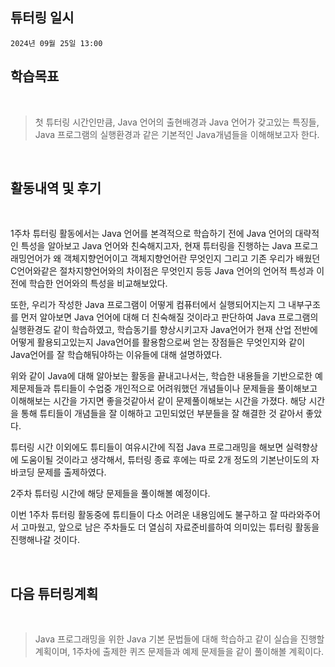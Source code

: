 ## 튜터링 일시

`2024년 09월 25일 13:00`


## 학습목표

<br>

> 첫 튜터링 시간인만큼, Java 언어의 출현배경과 Java 언어가 갖고있는 특징들, Java 프로그램의 실행환경과 같은 기본적인 Java개념들을 이해해보고자 한다.  

 <br>

## 활동내역 및 후기  

<br>

1주차 튜터링 활동에서는 Java 언어를 본격적으로 학습하기 전에  Java 언어의 대략적인 특성을 알아보고 Java 언어와 친숙해지고자, 현재 튜터링을 진행하는 Java 프로그래밍언어가 왜 객체지향언어이고 객체지향언어란 무엇인지 그리고 기존 우리가 배웠던 C언어와같은 절차지향언어와의 차이점은 무엇인지 등등 Java 언어의 언어적 특성과 이전에 학습한 언어와의 특성을 비교해보았다. 

또한, 우리가 작성한 Java 프로그램이 어떻게 컴퓨터에서 실행되어지는지 그 내부구조를 먼저 알아보면 Java 언어에 대해 더 친숙해질 것이라고 판단하여 Java 프로그램의 실행환경도 같이 학습하였고, 학습동기를 향상시키고자 Java언어가 현재 산업 전반에 어떻게 활용되고있는지 Java언어를 활용함으로써 얻는 장점들은 무엇인지와 같이 Java언어를 잘 학습해둬야하는 이유들에 대해 설명하였다.

위와 같이 Java에 대해 알아보는 활동을 끝내고나서는, 학습한 내용들을 기반으로한 예제문제들과 튜티들이 수업중 개인적으로 어려워했던 개념들이나 문제들을 풀이해보고 이해해보는 시간을 가지면 좋을것같아서 같이 문제풀이해보는 시간을 가졌다. 해당 시간을 통해 튜티들이 개념들을 잘 이해하고 고민되었던 부분들을 잘 해결한 것 같아서 좋았다. 

튜터링 시간 이외에도 튜티들이 여유시간에 직접 Java 프로그래밍을 해보면 실력향상에 도움이될 것이라고 생각해서, 튜터링 종료 후에는 따로 2개 정도의 기본난이도의 자바코딩 문제를 출제하였다.  

2주차 튜터링 시간에 해당 문제들을 풀이해볼 예정이다. 

이번 1주차 튜터링 활동중에 튜티들이 다소 어려운 내용임에도 불구하고 잘 따라와주어서 고마웠고, 앞으로 남은 주차들도 더 열심히 자료준비를하여 의미있는 튜터링 활동을 진행해나갈 것이다. 

 <br>

## 다음 튜터링계획  

<br>

> Java 프로그래밍을 위한 Java 기본 문법들에 대해 학습하고 같이 실습을 진행할 계획이며, 1주차에 출제한 퀴즈 문제들과 예제 문제들을 같이 풀이해볼 계획이다.

<br>
